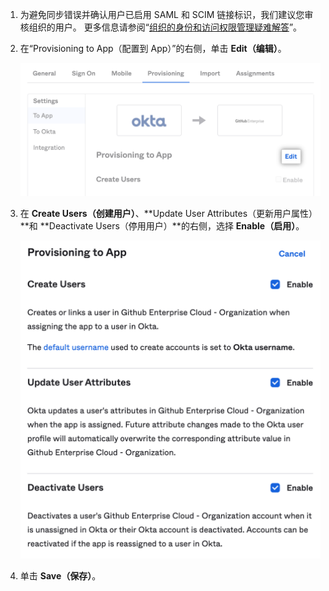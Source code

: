 1. 为避免同步错误并确认用户已启用 SAML 和 SCIM 链接标识，我们建议您审核组织的用户。 更多信息请参阅“[组织的身份和访问权限管理疑难解答](/organizations/managing-saml-single-sign-on-for-your-organization/troubleshooting-identity-and-access-management-for-your-organization)”。

1. 在“Provisioning to App（配置到 App）”的右侧，单击 **Edit（编辑）**。

    ![用于 Okta 应用程序配置选项的"Edit（编辑）"按钮屏幕截图](/assets/images/help/saml/okta-provisioning-to-app-edit-button.png)
1. 在 **Create Users（创建用户）**、**Update User Attributes（更新用户属性）**和 **Deactivate Users（停用用户）**的右侧，选择 **Enable（启用）**。

    !["创建用户"、"更新用户属性"和"停用用户"选项的"启用"复选框屏幕截图](/assets/images/help/saml/okta-provisioning-enable-options.png)
1. 单击 **Save（保存）**。
